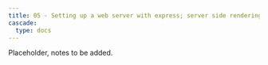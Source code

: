 ```yaml
---
title: 05 - Setting up a web server with express; server side rendering
cascade:
  type: docs
---
```

Placeholder, notes to be added.
